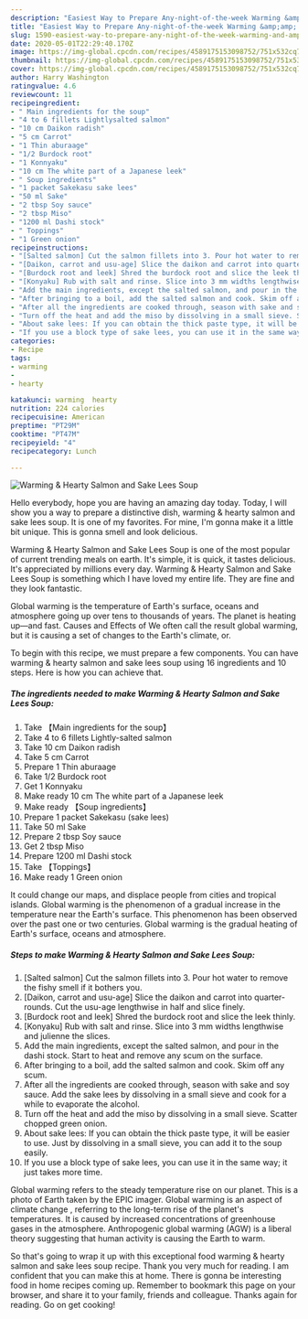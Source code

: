 ```yaml
---
description: "Easiest Way to Prepare Any-night-of-the-week Warming &amp;amp; Hearty Salmon and Sake Lees Soup"
title: "Easiest Way to Prepare Any-night-of-the-week Warming &amp;amp; Hearty Salmon and Sake Lees Soup"
slug: 1590-easiest-way-to-prepare-any-night-of-the-week-warming-and-amp-hearty-salmon-and-sake-lees-soup
date: 2020-05-01T22:29:40.170Z
image: https://img-global.cpcdn.com/recipes/4589175153098752/751x532cq70/warming-hearty-salmon-and-sake-lees-soup-recipe-main-photo.jpg
thumbnail: https://img-global.cpcdn.com/recipes/4589175153098752/751x532cq70/warming-hearty-salmon-and-sake-lees-soup-recipe-main-photo.jpg
cover: https://img-global.cpcdn.com/recipes/4589175153098752/751x532cq70/warming-hearty-salmon-and-sake-lees-soup-recipe-main-photo.jpg
author: Harry Washington
ratingvalue: 4.6
reviewcount: 11
recipeingredient:
- " Main ingredients for the soup"
- "4 to 6 fillets Lightlysalted salmon"
- "10 cm Daikon radish"
- "5 cm Carrot"
- "1 Thin aburaage"
- "1/2 Burdock root"
- "1 Konnyaku"
- "10 cm The white part of a Japanese leek"
- " Soup ingredients"
- "1 packet Sakekasu sake lees"
- "50 ml Sake"
- "2 tbsp Soy sauce"
- "2 tbsp Miso"
- "1200 ml Dashi stock"
- " Toppings"
- "1 Green onion"
recipeinstructions:
- "[Salted salmon] Cut the salmon fillets into 3. Pour hot water to remove the fishy smell if it bothers you."
- "[Daikon, carrot and usu-age] Slice the daikon and carrot into quarter-rounds. Cut the usu-age lengthwise in half and slice finely."
- "[Burdock root and leek] Shred the burdock root and slice the leek thinly."
- "[Konyaku] Rub with salt and rinse. Slice into 3 mm widths lengthwise and julienne the slices."
- "Add the main ingredients, except the salted salmon, and pour in the dashi stock. Start to heat and remove any scum on the surface."
- "After bringing to a boil, add the salted salmon and cook. Skim off any scum."
- "After all the ingredients are cooked through, season with sake and soy sauce. Add the sake lees by dissolving in a small sieve and cook for a while to evaporate the alcohol."
- "Turn off the heat and add the miso by dissolving in a small sieve. Scatter chopped green onion."
- "About sake lees: If you can obtain the thick paste type, it will be easier to use. Just by dissolving in a small sieve, you can add it to the soup easily."
- "If you use a block type of sake lees, you can use it in the same way; it just takes more time."
categories:
- Recipe
tags:
- warming
- 
- hearty

katakunci: warming  hearty 
nutrition: 224 calories
recipecuisine: American
preptime: "PT29M"
cooktime: "PT47M"
recipeyield: "4"
recipecategory: Lunch

---
```



![Warming &amp; Hearty Salmon and Sake Lees Soup](https://img-global.cpcdn.com/recipes/4589175153098752/751x532cq70/warming-hearty-salmon-and-sake-lees-soup-recipe-main-photo.jpg)

Hello everybody, hope you are having an amazing day today. Today, I will show you a way to prepare a distinctive dish, warming &amp; hearty salmon and sake lees soup. It is one of my favorites. For mine, I'm gonna make it a little bit unique. This is gonna smell and look delicious.

Warming &amp; Hearty Salmon and Sake Lees Soup is one of the most popular of current trending meals on earth. It's simple, it is quick, it tastes delicious. It's appreciated by millions every day. Warming &amp; Hearty Salmon and Sake Lees Soup is something which I have loved my entire life. They are fine and they look fantastic.

Global warming is the temperature of Earth&#39;s surface, oceans and atmosphere going up over tens to thousands of years. The planet is heating up—and fast. Causes and Effects of We often call the result global warming, but it is causing a set of changes to the Earth&#39;s climate, or.


To begin with this recipe, we must prepare a few components. You can have warming &amp; hearty salmon and sake lees soup using 16 ingredients and 10 steps. Here is how you can achieve that.

<!--inarticleads1-->

##### The ingredients needed to make Warming &amp; Hearty Salmon and Sake Lees Soup:

1. Take  【Main ingredients for the soup】
1. Take 4 to 6 fillets Lightly-salted salmon
1. Take 10 cm Daikon radish
1. Take 5 cm Carrot
1. Prepare 1 Thin aburaage
1. Take 1/2 Burdock root
1. Get 1 Konnyaku
1. Make ready 10 cm The white part of a Japanese leek
1. Make ready  【Soup ingredients】
1. Prepare 1 packet Sakekasu (sake lees)
1. Take 50 ml Sake
1. Prepare 2 tbsp Soy sauce
1. Get 2 tbsp Miso
1. Prepare 1200 ml Dashi stock
1. Take  【Toppings】
1. Make ready 1 Green onion


It could change our maps, and displace people from cities and tropical islands. Global warming is the phenomenon of a gradual increase in the temperature near the Earth&#39;s surface. This phenomenon has been observed over the past one or two centuries. Global warming is the gradual heating of Earth&#39;s surface, oceans and atmosphere. 

<!--inarticleads2-->

##### Steps to make Warming &amp; Hearty Salmon and Sake Lees Soup:

1. [Salted salmon] Cut the salmon fillets into 3. Pour hot water to remove the fishy smell if it bothers you.
1. [Daikon, carrot and usu-age] Slice the daikon and carrot into quarter-rounds. Cut the usu-age lengthwise in half and slice finely.
1. [Burdock root and leek] Shred the burdock root and slice the leek thinly.
1. [Konyaku] Rub with salt and rinse. Slice into 3 mm widths lengthwise and julienne the slices.
1. Add the main ingredients, except the salted salmon, and pour in the dashi stock. Start to heat and remove any scum on the surface.
1. After bringing to a boil, add the salted salmon and cook. Skim off any scum.
1. After all the ingredients are cooked through, season with sake and soy sauce. Add the sake lees by dissolving in a small sieve and cook for a while to evaporate the alcohol.
1. Turn off the heat and add the miso by dissolving in a small sieve. Scatter chopped green onion.
1. About sake lees: If you can obtain the thick paste type, it will be easier to use. Just by dissolving in a small sieve, you can add it to the soup easily.
1. If you use a block type of sake lees, you can use it in the same way; it just takes more time.


Global warming refers to the steady temperature rise on our planet. This is a photo of Earth taken by the EPIC imager. Global warming is an aspect of climate change , referring to the long-term rise of the planet&#39;s temperatures. It is caused by increased concentrations of greenhouse gases in the atmosphere. Anthropogenic global warming (AGW) is a liberal theory suggesting that human activity is causing the Earth to warm. 

So that's going to wrap it up with this exceptional food warming &amp; hearty salmon and sake lees soup recipe. Thank you very much for reading. I am confident that you can make this at home. There is gonna be interesting food in home recipes coming up. Remember to bookmark this page on your browser, and share it to your family, friends and colleague. Thanks again for reading. Go on get cooking!
